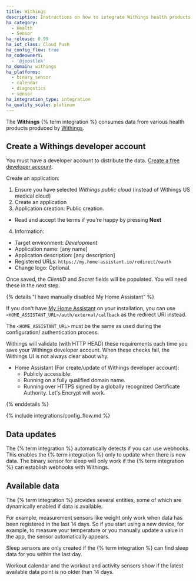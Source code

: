 ```yaml
---
title: Withings
description: Instructions on how to integrate Withings health products within Home Assistant.
ha_category:
  - Health
  - Sensor
ha_release: 0.99
ha_iot_class: Cloud Push
ha_config_flow: true
ha_codeowners:
  - '@joostlek'
ha_domain: withings
ha_platforms:
  - binary_sensor
  - calendar
  - diagnostics
  - sensor
ha_integration_type: integration
ha_quality_scale: platinum
---
```


The **Withings** {% term integration %} consumes data from various health products produced by [Withings](https://www.withings.com).

## Create a Withings developer account

You must have a developer account to distribute the data. [Create a free developer account](https://account.withings.com/partner/add_oauth2).

Create an application:
1. Ensure you have selected *Withings public cloud* (instead of Withings US medical cloud)
2. Create an application
3. Application creation: Public creation.
  - Read and accept the terms if you're happy by pressing **Next**
4. Information:
  - Target environment: *Development*
  - Application name: [any name]
  - Application description: [any description]
  - Registered URLs: `https://my.home-assistant.io/redirect/oauth`
  - Change logo: Optional.

Once saved, the *ClientID* and *Secret* fields will be populated. You will need these in the next step.

{% details "I have manually disabled My Home Assistant" %}

If you don't have [My Home Assistant](/integrations/my) on your installation,
you can use `<HOME_ASSISTANT_URL>/auth/external/callback` as the redirect URI
instead.

The `<HOME_ASSISTANT_URL>` must be the same as used during the configuration/
authentication process.

Withings will validate (with HTTP HEAD) these requirements each time you save your Withings developer account. When these checks fail, the Withings UI is not always clear about why.

- Home Assistant (For create/update of Withings developer account):
    - Publicly accessible.
    - Running on a fully qualified domain name.
    - Running over HTTPS signed by a globally recognized Certificate Authority. Let's Encrypt will work.

{% enddetails %}

{% include integrations/config_flow.md %}

## Data updates

The {% term integration %} automatically detects if you can use webhooks. This enables the {% term integration %} only to update when there is new data.
The binary sensor for sleep will only work if the {% term integration %} can establish webhooks with Withings.

## Available data

The {% term integration %} provides several entities, some of which are dynamically enabled if data is available.

For example, measurement sensors like weight only work when data has been registered in the last 14 days. So if you start using a new device, for example, to measure your temperature or you manually update a value in the app, the sensor automatically appears.

Sleep sensors are only created if the {% term integration %} can find sleep data for you within the last day.

Workout calendar and the workout and activity sensors show if the latest available data point is no older than 14 days.
